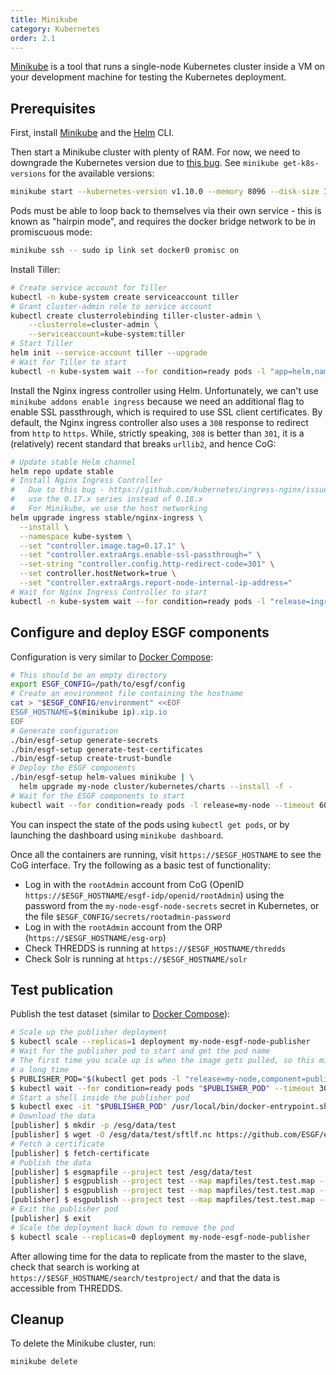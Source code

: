 ```yaml
---
title: Minikube
category: Kubernetes
order: 2.1
---
```


[Minikube](https://kubernetes.io/docs/getting-started-guides/minikube/) is a tool that runs
a single-node Kubernetes cluster inside a VM on your development machine for testing the
Kubernetes deployment.

## Prerequisites

First, install [Minikube](https://kubernetes.io/docs/getting-started-guides/minikube/)
and the [Helm](https://helm.sh/) CLI.

Then start a Minikube cluster with plenty of RAM. For now, we need to downgrade
the Kubernetes version due to [this bug](https://github.com/kubernetes/kubernetes/issues/61076).
See `minikube get-k8s-versions` for the available versions:

```sh
minikube start --kubernetes-version v1.10.0 --memory 8096 --disk-size 100GB
```

Pods must be able to loop back to themselves via their own service - this is known
as "hairpin mode", and requires the docker bridge network to be in promiscuous
mode:

```sh
minikube ssh -- sudo ip link set docker0 promisc on
```

Install Tiller:

```bash
# Create service account for Tiller
kubectl -n kube-system create serviceaccount tiller
# Grant cluster-admin role to service account
kubectl create clusterrolebinding tiller-cluster-admin \
    --clusterrole=cluster-admin \
    --serviceaccount=kube-system:tiller
# Start Tiller
helm init --service-account tiller --upgrade
# Wait for Tiller to start
kubectl -n kube-system wait --for condition=ready pods -l "app=helm,name=tiller" --timeout 300s
```

Install the Nginx ingress controller using Helm. Unfortunately, we can't use
`minikube addons enable ingress` because we need an additional flag to enable
SSL passthrough, which is required to use SSL client certificates. By default,
the Nginx ingress controller also uses a `308` response to redirect from `http`
to `https`. While, strictly speaking, `308` is better than `301`, it is a
(relatively) recent standard that breaks `urllib2`, and hence CoG:

```bash
# Update stable Helm channel
helm repo update stable
# Install Nginx Ingress Controller
#   Due to this bug - https://github.com/kubernetes/ingress-nginx/issues/2994 - we need to
#   use the 0.17.x series instead of 0.18.x
#   For Minikube, we use the host networking
helm upgrade ingress stable/nginx-ingress \
  --install \
  --namespace kube-system \
  --set "controller.image.tag=0.17.1" \
  --set "controller.extraArgs.enable-ssl-passthrough=" \
  --set-string "controller.config.http-redirect-code=301" \
  --set controller.hostNetwork=true \
  --set "controller.extraArgs.report-node-internal-ip-address="
# Wait for Nginx Ingress Controller to start
kubectl -n kube-system wait --for condition=ready pods -l "release=ingress" --timeout 300s
```

## Configure and deploy ESGF components

Configuration is very similar to [Docker Compose](../../compose/quick-start/#configure-environment):

```sh
# This should be an empty directory
export ESGF_CONFIG=/path/to/esgf/config
# Create an environment file containing the hostname
cat > "$ESGF_CONFIG/environment" <<EOF
ESGF_HOSTNAME=$(minikube ip).xip.io
EOF
# Generate configuration
./bin/esgf-setup generate-secrets
./bin/esgf-setup generate-test-certificates
./bin/esgf-setup create-trust-bundle
# Deploy the ESGF components
./bin/esgf-setup helm-values minikube | \
  helm upgrade my-node cluster/kubernetes/charts --install -f -
# Wait for the ESGF components to start
kubectl wait --for condition=ready pods -l release=my-node --timeout 600s
```

You can inspect the state of the pods using `kubectl get pods`, or by launching the dashboard
using `minikube dashboard`.

Once all the containers are running, visit `https://$ESGF_HOSTNAME` to see the CoG interface.
Try the following as a basic test of functionality:

- Log in with the `rootAdmin` account from CoG (OpenID `https://$ESGF_HOSTNAME/esgf-idp/openid/rootAdmin`)
  using the password from the `my-node-esgf-node-secrets` secret in Kubernetes, or the file
  `$ESGF_CONFIG/secrets/rootadmin-password`
- Log in with the `rootAdmin` account from the ORP (`https://$ESGF_HOSTNAME/esg-orp`)
- Check THREDDS is running at `https://$ESGF_HOSTNAME/thredds`
- Check Solr is running at `https://$ESGF_HOSTNAME/solr`

## Test publication

Publish the test dataset (similar to [Docker Compose](../../compose/publishing/)):

```sh
# Scale up the publisher deployment
$ kubectl scale --replicas=1 deployment my-node-esgf-node-publisher
# Wait for the publisher pod to start and get the pod name
# The first time you scale up is when the image gets pulled, so this might take
# a long time
$ PUBLISHER_POD="$(kubectl get pods -l "release=my-node,component=publisher" -o name | cut -d "/" -f 2)"
$ kubectl wait --for condition=ready pods "$PUBLISHER_POD" --timeout 300s
# Start a shell inside the publisher pod
$ kubectl exec -it "$PUBLISHER_POD" /usr/local/bin/docker-entrypoint.sh bash
# Download the data
[publisher] $ mkdir -p /esg/data/test
[publisher] $ wget -O /esg/data/test/sftlf.nc https://github.com/ESGF/esgf-ansible/releases/download/4.0.0-alpha1/sftlf.nc
# Fetch a certificate
[publisher] $ fetch-certificate
# Publish the data
[publisher] $ esgmapfile --project test /esg/data/test
[publisher] $ esgpublish --project test --map mapfiles/test.test.map --service fileservice
[publisher] $ esgpublish --project test --map mapfiles/test.test.map --service fileservice --noscan --thredds
[publisher] $ esgpublish --project test --map mapfiles/test.test.map --service fileservice --noscan --publish
# Exit the publisher pod
[publisher] $ exit
# Scale the deployment back down to remove the pod
$ kubectl scale --replicas=0 deployment my-node-esgf-node-publisher
```

After allowing time for the data to replicate from the master to the slave, check that search is working at
`https://$ESGF_HOSTNAME/search/testproject/` and that the data is accessible from THREDDS.

## Cleanup

To delete the Minikube cluster, run:

```bash
minikube delete
```
